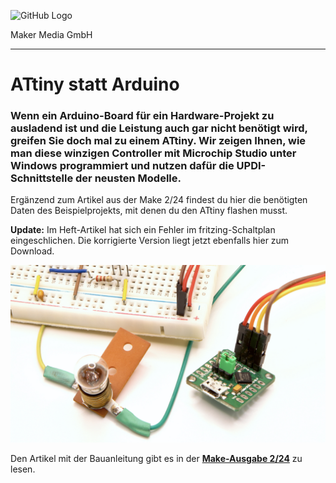 ![GitHub Logo](http://www.heise.de/make/icons/make_logo.png)

Maker Media GmbH
*** 

# ATtiny statt Arduino

### Wenn ein Arduino-Board für ein Hardware-Projekt zu ausladend ist und die Leistung auch gar nicht benötigt wird, greifen Sie doch mal zu einem ATtiny. Wir zeigen Ihnen, wie man diese winzigen Controller mit Microchip Studio unter Windows programmiert und nutzen dafür die UPDI-Schnittstelle der neusten Modelle.

Ergänzend zum Artikel aus der Make 2/24 findest du hier die benötigten Daten des Beispielprojekts, mit denen du den ATtiny flashen musst.

<b>Update:</b> Im Heft-Artikel hat sich ein Fehler im fritzing-Schaltplan eingeschlichen. Die korrigierte Version liegt jetzt ebenfalls hier zum Download.

![Picture](https://github.com/MakeMagazinDE/ATtiny-Einstieg/blob/main/attiny_quer.jpg)

Den Artikel mit der Bauanleitung gibt es in der **[Make-Ausgabe 2/24](https://www.heise.de/select/make/2024/2)** zu lesen.
